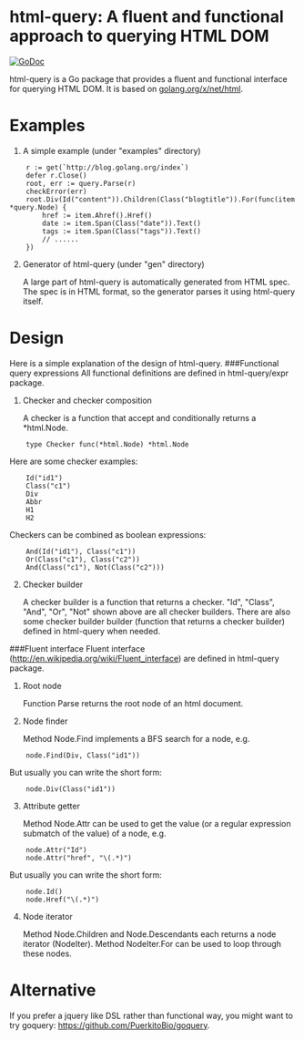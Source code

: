 html-query: A fluent and functional approach to querying HTML DOM
=================================================================
[![GoDoc](https://godoc.org/h12.me/html-query?status.svg)](https://godoc.org/h12.me/html-query)

html-query is a Go package that provides a fluent and functional interface for
querying HTML DOM. It is based on [golang.org/x/net/html](https://godoc.org/golang.org/x/net/html).

Examples
========
1. A simple example (under "examples" directory)
```
    r := get(`http://blog.golang.org/index`)
    defer r.Close()
    root, err := query.Parse(r)
    checkError(err)
    root.Div(Id("content")).Children(Class("blogtitle")).For(func(item *query.Node) {
        href := item.Ahref().Href()
        date := item.Span(Class("date")).Text()
        tags := item.Span(Class("tags")).Text()
        // ......
    })
```

2. Generator of html-query (under "gen" directory)

   A large part of html-query is automatically generated from HTML spec. The
spec is in HTML format, so the generator parses it using html-query itself.

Design
======
Here is a simple explanation of the design of html-query.
###Functional query expressions
All functional definitions are defined in html-query/expr package.

1. Checker and checker composition

   A checker is a function that accept and conditionally returns a *html.Node.
```
    type Checker func(*html.Node) *html.Node
```
   Here are some checker examples:
```
    Id("id1")
    Class("c1")
    Div
    Abbr
    H1
    H2
```
   Checkers can be combined as boolean expressions:
```
    And(Id("id1"), Class("c1"))
    Or(Class("c1"), Class("c2"))
    And(Class("c1"), Not(Class("c2")))
```
2. Checker builder

   A checker builder is a function that returns a checker. "Id", "Class", "And",
   "Or", "Not" shown above are all checker builders. There are also some checker
   builder builder (function that returns a checker builder) defined in
   html-query when needed.

###Fluent interface
Fluent interface (http://en.wikipedia.org/wiki/Fluent_interface) are defined in
html-query package.

1. Root node

   Function Parse returns the root node of an html document.

2. Node finder

   Method Node.Find implements a BFS search for a node, e.g.
```
    node.Find(Div, Class("id1"))
```
   But usually you can write the short form:
```
    node.Div(Class("id1"))
```
3. Attribute getter

   Method Node.Attr can be used to get the value (or a regular expression
   submatch of the value) of a node, e.g.
```
    node.Attr("Id")
    node.Attr("href", "\(.*)")
```
   But usually you can write the short form:
```
    node.Id()
    node.Href("\(.*)")
```
4. Node iterator

   Method Node.Children and Node.Descendants each returns a node iterator
   (NodeIter). Method NodeIter.For can be used to loop through these nodes.

Alternative
===========
If you prefer a jquery like DSL rather than functional way, you might want to
try goquery: https://github.com/PuerkitoBio/goquery.
